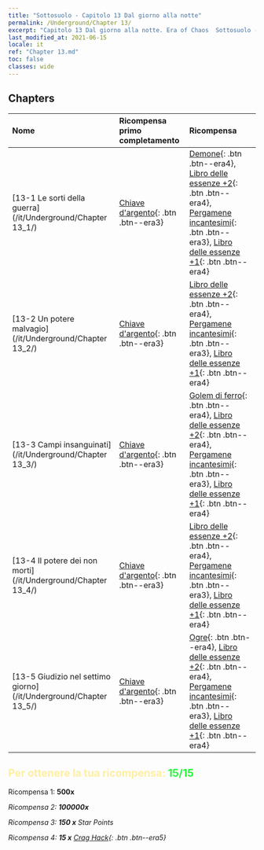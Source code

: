 ```yaml
---
title: "Sottosuolo - Capitolo 13 Dal giorno alla notte"
permalink: /Underground/Chapter 13/
excerpt: "Capitolo 13 Dal giorno alla notte. Era of Chaos  Sottosuolo - Capitolo 13. Dal giorno alla notte"
last_modified_at: 2021-06-15
locale: it
ref: "Chapter 13.md"
toc: false
classes: wide
---
```


## Chapters

  | Nome |  Ricompensa primo completamento | Ricompensa |
  |:------------|:------------|:------------| 
  | [13-1 Le sorti della guerra](/it/Underground/Chapter 13_1/) | [Chiave d'argento](/ItemsIT/con_693/){: .btn .btn--era3} | [Demone](/ItemsIT/unt_229/){: .btn .btn--era4}, [Libro delle essenze +2](/ItemsIT/mat_53/){: .btn .btn--era4}, [Pergamene incantesimi](/ItemsIT/con_694/){: .btn .btn--era3}, [Libro delle essenze +1](/ItemsIT/mat_46/){: .btn .btn--era4} |
  | [13-2 Un potere malvagio](/it/Underground/Chapter 13_2/) | [Chiave d'argento](/ItemsIT/con_693/){: .btn .btn--era3} | [Libro delle essenze +2](/ItemsIT/mat_53/){: .btn .btn--era4}, [Pergamene incantesimi](/ItemsIT/con_694/){: .btn .btn--era3}, [Libro delle essenze +1](/ItemsIT/mat_46/){: .btn .btn--era4} |
  | [13-3 Campi insanguinati](/it/Underground/Chapter 13_3/) | [Chiave d'argento](/ItemsIT/con_693/){: .btn .btn--era3} | [Golem di ferro](/ItemsIT/unt_237/){: .btn .btn--era4}, [Libro delle essenze +2](/ItemsIT/mat_53/){: .btn .btn--era4}, [Pergamene incantesimi](/ItemsIT/con_694/){: .btn .btn--era3}, [Libro delle essenze +1](/ItemsIT/mat_46/){: .btn .btn--era4} |
  | [13-4 Il potere dei non morti](/it/Underground/Chapter 13_4/) | [Chiave d'argento](/ItemsIT/con_693/){: .btn .btn--era3} | [Libro delle essenze +2](/ItemsIT/mat_53/){: .btn .btn--era4}, [Pergamene incantesimi](/ItemsIT/con_694/){: .btn .btn--era3}, [Libro delle essenze +1](/ItemsIT/mat_46/){: .btn .btn--era4} |
  | [13-5 Giudizio nel settimo giorno](/it/Underground/Chapter 13_5/) | [Chiave d'argento](/ItemsIT/con_693/){: .btn .btn--era3} | [Ogre](/ItemsIT/unt_220/){: .btn .btn--era4}, [Libro delle essenze +2](/ItemsIT/mat_53/){: .btn .btn--era4}, [Pergamene incantesimi](/ItemsIT/con_694/){: .btn .btn--era3}, [Libro delle essenze +1](/ItemsIT/mat_46/){: .btn .btn--era4} |


## <span style="color: #ffeea0">Per ottenere la tua ricompensa: </span><span style="color: #27f73a">15/15</span>

 Ricompensa 1:  **500x** <i class="fas fa-gem"/>

 Ricompensa 2:  **100000x** <i class="fas fa-coins"/>

 Ricompensa 3: **150 x** Star Points

 Ricompensa 4: **15 x** [Crag Hack](/ItemsIT/her_375/){: .btn .btn--era5}

